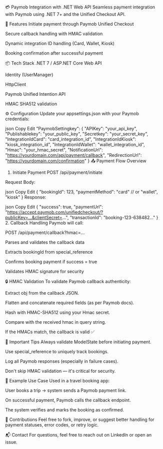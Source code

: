 💳 Paymob Integration with .NET Web API
Seamless payment integration with Paymob using .NET 7+ and the Unified Checkout API.

🚀 Features
Initiate payment through Paymob Unified Checkout

Secure callback handling with HMAC validation

Dynamic integration ID handling (Card, Wallet, Kiosk)

Booking confirmation after successful payment

📦 Tech Stack
.NET 7 / ASP.NET Core Web API

Identity (UserManager)

HttpClient

Paymob Unified Intention API

HMAC SHA512 validation

⚙️ Configuration
Update your appsettings.json with your Paymob credentials:

json
Copy
Edit
"PaymobSettingkey": {
  "APIKey": "your_api_key",
  "Publishablekey": "your_public_key",
  "Secretkey": "your_secret_key",
  "IntegrationIdCard": "card_integration_id",
  "IntegrationIdKiosk": "kiosk_integration_id",
  "IntegrationIdWallet": "wallet_integration_id",
  "Hmac": "your_hmac_secret",
  "NotificationUrl": "https://yourdomain.com/api/payment/callback",
  "RedirectionUrl": "https://yourdomain.com/confirmation"
}
📤 Payment Flow Overview
1. Initiate Payment
POST /api/payment/initiate

Request Body:

json
Copy
Edit
{
  "bookingId": 123,
  "paymentMethod": "card" // or "wallet", "kiosk"
}
Response:

json
Copy
Edit
{
  "success": true,
  "paymentUrl": "https://accept.paymob.com/unifiedcheckout/?publicKey=...&clientSecret=...",
  "transactionId": "booking-123-638482..."
}
2. Callback Handling
Paymob will call:

POST /api/payment/callback?hmac=...

Parses and validates the callback data

Extracts bookingId from special_reference

Confirms booking payment if success = true

Validates HMAC signature for security

🔒 HMAC Validation
To validate Paymob callback authenticity:

Extract obj from the callback JSON.

Flatten and concatenate required fields (as per Paymob docs).

Hash with HMAC-SHA512 using your Hmac secret.

Compare with the received hmac in query string.

If the HMACs match, the callback is valid ✅

📌 Important Tips
Always validate ModelState before initiating payment.

Use special_reference to uniquely track bookings.

Log all Paymob responses (especially in failure cases).

Don't skip HMAC validation — it's critical for security.

🧠 Example Use Case
Used in a travel booking app:

User books a trip → system sends a Paymob payment link.

On successful payment, Paymob calls the callback endpoint.

The system verifies and marks the booking as confirmed.

🤝 Contributions
Feel free to fork, improve, or suggest better handling for payment statuses, error codes, or retry logic.

📬 Contact
For questions, feel free to reach out on LinkedIn or open an issue.

